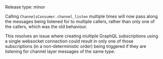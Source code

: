 Release type: minor

Calling `ChannelsConsumer.channel_listen` multiple times will now pass
along the messages being listened for to multiple callers, rather than
only one of the callers, which was the old behaviour.

This resolves an issue where creating multiple GraphQL subscriptions
using a single websocket connection could result in only one of those
subscriptions (in a non-deterministic order) being triggered if they
are listening for channel layer messages of the same type.

